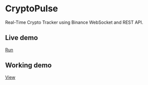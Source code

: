 # CryptoPulse
Real-Time Crypto Tracker using Binance WebSocket and REST API.

## Live demo
[Run](https://cryptopulse-ashy.vercel.app/)

## Working demo
[View](https://drive.google.com/file/d/13LQ_rwqC5wRTa34ruyY9oDpswyAv7IFa/view?usp=sharing)

